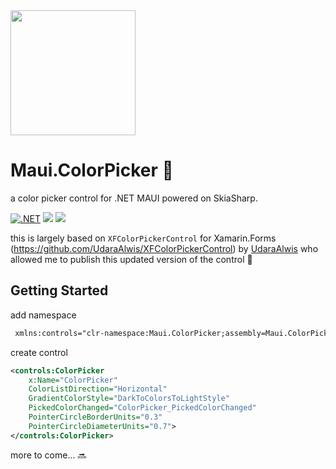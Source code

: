 <img src="https://raw.githubusercontent.com/nor0x/Maui.ColorPicker/main/Art/icon.png" width="200px" />

# Maui.ColorPicker 🎨
a color picker control for .NET MAUI powered on SkiaSharp.

[![.NET](https://github.com/nor0x/Maui.ColorPicker/actions/workflows/dotnet.yml/badge.svg)](https://github.com/nor0x/OverFlower/actions/workflows/dotnet.yml)
[![](https://img.shields.io/nuget/v/Maui.ColorPicker)](https://www.nuget.org/packages/Maui.ColorPicker)
[![](https://img.shields.io/nuget/dt/Maui.ColorPicker)](https://www.nuget.org/packages/Maui.ColorPicker)


this is largely based on `XFColorPickerControl` for Xamarin.Forms (https://github.com/UdaraAlwis/XFColorPickerControl) by [UdaraAlwis](https://github.com/UdaraAlwis) who allowed me to publish this updated version of the control 🙌

## Getting Started
add namespace
```xml
 xmlns:controls="clr-namespace:Maui.ColorPicker;assembly=Maui.ColorPicker"
```
create control
```xml
<controls:ColorPicker
    x:Name="ColorPicker"
    ColorListDirection="Horizontal"
    GradientColorStyle="DarkToColorsToLightStyle"
    PickedColorChanged="ColorPicker_PickedColorChanged"
    PointerCircleBorderUnits="0.3"
    PointerCircleDiameterUnits="0.7">
</controls:ColorPicker>
```

more to come...  🔜
